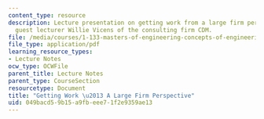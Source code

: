 ```yaml
---
content_type: resource
description: Lecture presentation on getting work from a large firm perspective by
  guest lecturer Willie Vicens of the consulting firm CDM.
file: /media/courses/1-133-masters-of-engineering-concepts-of-engineering-practice-fall-2007/049bacd59b15a9fbeee71f2e9359ae13_lec_04_wv.pdf
file_type: application/pdf
learning_resource_types:
- Lecture Notes
ocw_type: OCWFile
parent_title: Lecture Notes
parent_type: CourseSection
resourcetype: Document
title: "Getting Work \u2013 A Large Firm Perspective"
uid: 049bacd5-9b15-a9fb-eee7-1f2e9359ae13
---
```

